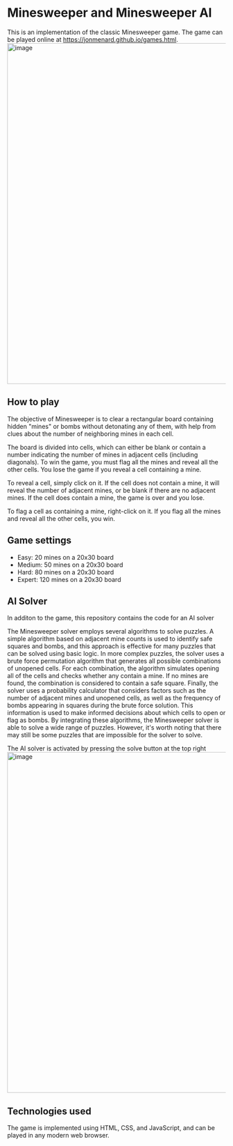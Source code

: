 # Minesweeper and Minesweeper AI

This is an implementation of the classic Minesweeper game. The game can be played online at https://jonmenard.github.io/games.html.
<img width="783" alt="image" src="https://user-images.githubusercontent.com/55707155/219266447-41997019-730b-4a46-ba3b-466c6e304d45.png">

## How to play

The objective of Minesweeper is to clear a rectangular board containing hidden "mines" or bombs without detonating any of them, with help from clues about the number of neighboring mines in each cell.

The board is divided into cells, which can either be blank or contain a number indicating the number of mines in adjacent cells (including diagonals). To win the game, you must flag all the mines and reveal all the other cells. You lose the game if you reveal a cell containing a mine.

To reveal a cell, simply click on it. If the cell does not contain a mine, it will reveal the number of adjacent mines, or be blank if there are no adjacent mines. If the cell does contain a mine, the game is over and you lose.

To flag a cell as containing a mine, right-click on it. If you flag all the mines and reveal all the other cells, you win.

## Game settings

* Easy: 20 mines on a 20x30 board
* Medium: 50 mines on a 20x30 board
* Hard: 80 mines on a 20x30 board
* Expert: 120 mines on a 20x30 board

## AI Solver

In additon to the game, this repository contains the code for an AI solver 


The Minesweeper solver employs several algorithms to solve puzzles. A simple algorithm based on adjacent mine counts is used to identify safe squares and bombs, and this approach is effective for many puzzles that can be solved using basic logic. In more complex puzzles, the solver uses a brute force permutation algorithm that generates all possible combinations of unopened cells. For each combination, the algorithm simulates opening all of the cells and checks whether any contain a mine. If no mines are found, the combination is considered to contain a safe square. Finally, the solver uses a probability calculator that considers factors such as the number of adjacent mines and unopened cells, as well as the frequency of bombs appearing in squares during the brute force solution. This information is used to make informed decisions about which cells to open or flag as bombs. By integrating these algorithms, the Minesweeper solver is able to solve a wide range of puzzles. However, it's worth noting that there may still be some puzzles that are impossible for the solver to solve.

The AI solver is activated by pressing the solve button at the top right
<img width="783" alt="image" src="https://user-images.githubusercontent.com/55707155/219266702-894e8605-12b8-47e9-a3c5-28f008936f6f.png">


## Technologies used
The game is implemented using HTML, CSS, and JavaScript, and can be played in any modern web browser.

 
